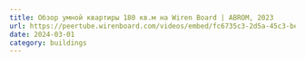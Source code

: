 ```yaml
---
title: Обзор умной квартиры 180 кв.м на Wiren Board | ABROM, 2023
url: https://peertube.wirenboard.com/videos/embed/fc6735c3-2d5a-45c3-be94-139fdeb325fa
date: 2024-03-01
category: buildings
---
```

